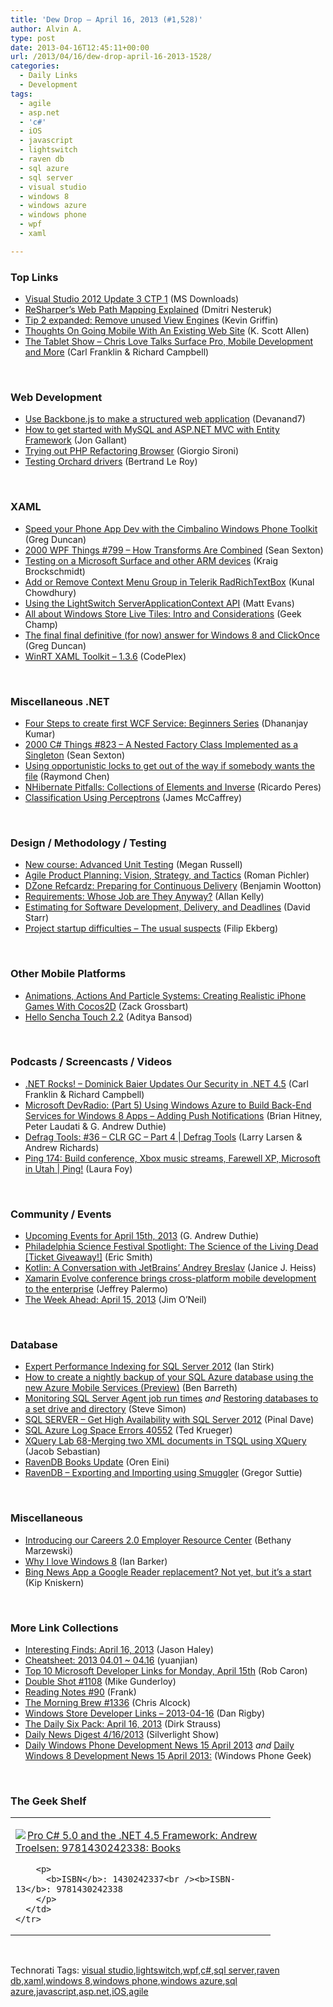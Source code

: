 ```yaml
---
title: 'Dew Drop – April 16, 2013 (#1,528)'
author: Alvin A.
type: post
date: 2013-04-16T12:45:11+00:00
url: /2013/04/16/dew-drop-april-16-2013-1528/
categories:
  - Daily Links
  - Development
tags:
  - agile
  - asp.net
  - 'c#'
  - iOS
  - javascript
  - lightswitch
  - raven db
  - sql azure
  - sql server
  - visual studio
  - windows 8
  - windows azure
  - windows phone
  - wpf
  - xaml

---
```

### <a name="top"></a>Top Links

  * <a href="http://www.microsoft.com/en-us/download/details.aspx?id=38426&WT.mc_id=rss_alldownloads_all" target="_blank">Visual Studio 2012 Update 3 CTP 1</a> (MS Downloads)
  * <a href="http://blogs.jetbrains.com/dotnet/2013/04/resharpers-web-path-mapping-explained/" target="_blank">ReSharper’s Web Path Mapping Explained</a> (Dmitri Nesteruk)
  * <a href="https://www.simple-talk.com/blogs/2013/02/27/tip-2-expanded-remove-unused-view-engines/?utm_source=nurturing&utm_medium=email&utm_content=avoidfindfix&utm_campaign=antsperformanceprofiler" target="_blank">Tip 2 expanded: Remove unused View Engines</a> (Kevin Griffin)
  * <a href="http://odetocode.com/blogs/scott/archive/2013/04/15/thoughts-on-taking-an-existing-web-site-mobile.aspx" target="_blank">Thoughts On Going Mobile With An Existing Web Site</a> (K. Scott Allen)
  * <a href="http://www.thetabletshow.com/default.aspx?ShowNum=80" target="_blank">The Tablet Show &#8211; Chris Love Talks Surface Pro, Mobile Development and More</a> (Carl Franklin & Richard Campbell)

&#160;

### <a name="web"></a>Web Development

  * <a href="http://www.codeproject.com/Tips/577823/Use-Backbone-js-to-make-a-structured-web-applicati" target="_blank">Use Backbone.js to make a structured web application</a> (Devanand7)
  * <a href="http://feedproxy.google.com/~r/jongallant/~3/P7qbqXt5qDU/mysql-aspnet-mvc-entity-framework.html" target="_blank">How to get started with MySQL and ASP.NET MVC with Entity Framework</a> (Jon Gallant)
  * <a href="http://feeds.dzone.com/~r/zones/css/~3/nB3FlIQbms8/trying-out-php-refactoring" target="_blank">Trying out PHP Refactoring Browser</a> (Giorgio Sironi)
  * <a href="http://weblogs.asp.net/bleroy/archive/2013/04/15/testing-orchard-drivers.aspx" target="_blank">Testing Orchard drivers</a> (Bertrand Le Roy)

&#160;

### <a name="silverlight"></a>XAML

  * <a href="http://channel9.msdn.com/coding4fun/blog/Speed-your-Phone-App-Dev-with-the-Cimbalino-Windows-Phone-Toolkit" target="_blank">Speed your Phone App Dev with the Cimbalino Windows Phone Toolkit</a> (Greg Duncan)
  * <a href="http://wpf.2000things.com/2013/04/16/799-how-transforms-are-combined/" target="_blank">2000 WPF Things #799 – How Transforms Are Combined</a> (Sean Sexton)
  * <a href="http://kraigbrockschmidt.com/blog/?p=721" target="_blank">Testing on a Microsoft Surface and other ARM devices</a> (Kraig Brockschmidt)
  * <a href="http://feedproxy.google.com/~r/kunal2383/~3/M0zFylx1nY4/telerik-radrichtextbox-context-menu.html" target="_blank">Add or Remove Context Menu Group in Telerik RadRichTextBox</a> (Kunal Chowdhury)
  * <a href="http://blogs.msdn.com/b/lightswitch/archive/2013/04/15/using-serverapplicationcontext.aspx" target="_blank">Using the LightSwitch ServerApplicationContext API</a> (Matt Evans)
  * <a href="http://www.geekchamp.com/articles/all-about-windows-store-live-tiles-intro-and-considerations" target="_blank">All about Windows Store Live Tiles: Intro and Considerations</a> (Geek Champ)
  * <a href="http://coolthingoftheday.blogspot.com/2013/04/the-final-final-definitive-for-now.html" target="_blank">The final final definitive (for now) answer for Windows 8 and ClickOnce</a> (Greg Duncan)
  * <a href="http://winrtxamltoolkit.codeplex.com/releases/view/105098" target="_blank">WinRT XAML Toolkit &#8211; 1.3.6</a> (CodePlex)

&#160;

### <a name="dotnet"></a>Miscellaneous .NET

  * <a href="http://debugmode.net/2013/04/16/four-steps-to-create-first-wcf-service-beginners-series/" target="_blank">Four Steps to create first WCF Service: Beginners Series</a> (Dhananjay Kumar)
  * <a href="http://csharp.2000things.com/2013/04/16/823-a-nested-factory-class-implemented-as-a-singleton/" target="_blank">2000 C# Things #823 – A Nested Factory Class Implemented as a Singleton</a> (Sean Sexton)
  * <a href="http://blogs.msdn.com/b/oldnewthing/archive/2013/04/15/10410965.aspx" target="_blank">Using opportunistic locks to get out of the way if somebody wants the file</a> (Raymond Chen)
  * <a href="http://weblogs.asp.net/ricardoperes/archive/2013/04/16/nhibernate-pitfalls-collections-of-elements-and-inverse.aspx" target="_blank">NHibernate Pitfalls: Collections of Elements and Inverse</a> (Ricardo Peres)
  * <a href="http://visualstudiomagazine.com/articles/2013/04/01/classification-using-perceptrons.aspx" target="_blank">Classification Using Perceptrons</a> (James McCaffrey)

&#160;

### <a name="design"></a>Design / Methodology / Testing

  * <a href="http://blog.pluralsight.com/2013/04/15/new-course-advanced-unit-testing/" target="_blank">New course: Advanced Unit Testing</a> (Megan Russell)
  * <a href="http://feeds.dzone.com/~r/zones/agile/~3/6p6lGNYWo9Q/agile-product-planning-vision" target="_blank">Agile Product Planning: Vision, Strategy, and Tactics</a> (Roman Pichler)
  * <a href="http://refcardz.dzone.com/refcardz/preparing-continuous-delivery" target="_blank">DZone Refcardz: Preparing for Continuous Delivery</a> (Benjamin Wootton)
  * <a href="http://feeds.dzone.com/~r/zones/agile/~3/E-pGMtS7ZDs/requirements-whose-job-are" target="_blank">Requirements: Whose Job are They Anyway?</a> (Allan Kelly)
  * <a href="http://feedproxy.google.com/~r/ElegantCode/~3/vzvt9LDVPdE/" target="_blank">Estimating for Software Development, Delivery, and Deadlines</a> (David Starr)
  * <a href="http://blog.filipekberg.se/2013/04/15/project-startup-difficulties-the-usual-suspects/" target="_blank">Project startup difficulties – The usual suspects</a> (Filip Ekberg)

&#160;

### <a name="mobile"></a>Other Mobile Platforms

  * <a href="http://www.smashingmagazine.com/2013/04/16/creating-realistic-iphone-games-with-cocos2d/" target="_blank">Animations, Actions And Particle Systems: Creating Realistic iPhone Games With Cocos2D</a> (Zack Grossbart)
  * <a href="http://feedproxy.google.com/~r/extblog/~3/480t2yewhyI/" target="_blank">Hello Sencha Touch 2.2</a> (Aditya Bansod)

&#160;

### <a name="podcasts"></a>Podcasts / Screencasts / Videos

  * <a href="http://www.dotnetrocks.com/default.aspx?ShowNum=863" target="_blank">.NET Rocks! &#8211; Dominick Baier Updates Our Security in .NET 4.5</a> (Carl Franklin & Richard Campbell)
  * <a href="http://feedproxy.google.com/~r/structuretoobig/~3/WOYhViqctbg/post.aspx" target="_blank">Microsoft DevRadio: (Part 5) Using Windows Azure to Build Back-End Services for Windows 8 Apps – Adding Push Notifications</a> (Brian Hitney, Peter Laudati & G. Andrew Duthie)
  * <a href="http://channel9.msdn.com/Shows/Defrag-Tools/Defrag-Tools-36-CLR-GC-Part-4" target="_blank">Defrag Tools: #36 &#8211; CLR GC &#8211; Part 4 | Defrag Tools</a> (Larry Larsen & Andrew Richards)
  * <a href="http://channel9.msdn.com/Shows/PingShow/Ping-174-BUILD-conference-Xbox-music-streams-Farewell-XP-Microsoft-in-Utah" target="_blank">Ping 174: Build conference, Xbox music streams, Farewell XP, Microsoft in Utah | Ping!</a> (Laura Foy)

&#160;

### <a name="events"></a>Community / Events

  * <a href="http://feeds.devhammer.net/~r/devhammer/~3/0Ya0j7cXYFw/upcoming-events-for-april-15th-2013" target="_blank">Upcoming Events for April 15th, 2013</a> (G. Andrew Duthie)
  * <a href="http://www.geekadelphia.com/2013/04/15/philadelphia-science-festival-ticket-giveaway-the-morgue-the-merrier-the-science-of-the-living-dead/" target="_blank">Philadelphia Science Festival Spotlight: The Science of the Living Dead [Ticket Giveaway!]</a> (Eric Smith)
  * <a href="https://blogs.oracle.com/java/entry/the_advent_of_kotlin_interview" target="_blank">Kotlin: A Conversation with JetBrains&#8217; Andrey Breslav</a> (Janice J. Heiss)
  * <a href="http://feedproxy.google.com/~r/jeffreypalermo/~3/1iNJJZ8L4B0/" target="_blank">Xamarin Evolve conference brings cross-platform mobile development to the enterprise</a> (Jeffrey Palermo)
  * <a href="http://blogs.msdn.com/b/jimoneil/archive/2013/04/15/the-week-ahead-april-15-2013.aspx" target="_blank">The Week Ahead: April 15, 2013</a> (Jim O&#8217;Neil)

&#160;

### <a name="sql"></a>Database

  * <a href="http://www.i-programmer.info/bookreviews/21-database/5765-expert-performance-indexing-for-sql-server-2012.html" target="_blank">Expert Performance Indexing for SQL Server 2012</a> (Ian Stirk)
  * <a href="http://feedproxy.google.com/~r/geekswithblogs/~3/vJC6dO5o9Dc/how-to-create-a-nightly-backup-of-your-sql-azure.aspx" target="_blank">How to create a nightly backup of your SQL Azure database using the new Azure Mobile Services (Preview)</a> (Ben Barreth)
  * <a href="http://sqlblogcasts.com/blogs/stevesimonsays/archive/2013/04/15/monitoring-sql-server-agent-job-run-times.aspx" target="_blank">Monitoring SQL Server Agent job run times</a> _and_ <a href="http://sqlblogcasts.com/blogs/stevesimonsays/archive/2013/04/15/restoring-databases-to-a-set-drive-and-directory.aspx" target="_blank">Restoring databases to a set drive and directory</a> (Steve Simon)
  * <a href="http://blog.sqlauthority.com/2013/04/16/sql-server-get-high-availability-with-sql-server-2012/" target="_blank">SQL SERVER – Get High Availability with SQL Server 2012</a> (Pinal Dave)
  * <a href="http://blogs.lessthandot.com/index.php/DataMgmt/business-intelligence-1/sql-azure-log-space-errors" target="_blank">SQL Azure Log Space Errors 40552</a> (Ted Krueger)
  * <a href="http://feedproxy.google.com/~r/ExploringBeyondRelational/~3/4_VxdP8fnD8/xquery-lab-68-merging-two-xml-documents-in-tsql-using-xquery.aspx" target="_blank">XQuery Lab 68-Merging two XML documents in TSQL using XQuery</a> (Jacob Sebastian)
  * <a href="http://feedproxy.google.com/~r/AyendeRahien/~3/0XQZsSF9jKI/ravendb-books-update" target="_blank">RavenDB Books Update</a> (Oren Eini)
  * <a href="http://gregorsuttie.com/2013/04/15/ravendb-exporting-and-importing-using-smuggler/" target="_blank">RavenDB – Exporting and Importing using Smuggler</a> (Gregor Suttie)

&#160;

### <a name="misc"></a>Miscellaneous

  * <a href="http://blog.stackoverflow.com/2013/04/introducing-our-careers-2-0-employer-resource-center/" target="_blank">Introducing our Careers 2.0 Employer Resource Center</a> (Bethany Marzewski)
  * <a href="http://feeds.betanews.com/~r/bn/~3/djMtflSdFTM/" target="_blank">Why I love Windows 8</a> (Ian Barker)
  * <a href="http://feedproxy.google.com/~r/liveside/~3/Ey_9hwnNfUw/" target="_blank">Bing News App a Google Reader replacement? Not yet, but it’s a start</a> (Kip Kniskern)

&#160;

### <a name="links"></a>More Link Collections

  * <a href="http://jasonhaley.com/blog/post.aspx?id=9bee0085-c995-4e65-813b-fcdee37ef039" target="_blank">Interesting Finds: April 16, 2013</a> (Jason Haley)
  * <a href="http://weblogs.asp.net/yuanjian/archive/2013/04/16/cheatsheet-2013-04-01-04-16.aspx" target="_blank">Cheatsheet: 2013 04.01 ~ 04.16</a> (yuanjian)
  * <a href="http://blogs.msdn.com/b/robcaron/archive/2013/04/15/top-10-microsoft-developer-links-for-monday-april-15th.aspx" target="_blank">Top 10 Microsoft Developer Links for Monday, April 15th</a> (Rob Caron)
  * <a href="http://afreshcup.com/home/2013/4/16/double-shot-1108.html" target="_blank">Double Shot #1108</a> (Mike Gunderloy)
  * <a href="http://www.frankysnotes.com/2013/04/reading-notes-90.html" target="_blank">Reading Notes #90</a> (Frank)
  * <a href="http://feedproxy.google.com/~r/ReflectivePerspective/~3/cpuiq8Z7u2I/" target="_blank">The Morning Brew #1336</a> (Chris Alcock)
  * <a href="http://feedproxy.google.com/~r/DanRigby/~3/KG2-ygaYORs/" target="_blank">Windows Store Developer Links – 2013-04-16</a> (Dan Rigby)
  * <a href="http://feeds.feedblitz.com/~/40140602/0/dirkstrauss~The-Daily-Six-Pack-April" target="_blank">The Daily Six Pack: April 16, 2013</a> (Dirk Strauss)
  * <a href="http://feedproxy.google.com/~r/silverlightshow/~3/jvHPtZmmYAQ/Daily-News-Digest-4-16-2013.aspx" target="_blank">Daily News Digest 4/16/2013</a> (Silverlight Show)
  * <a href="http://feedproxy.google.com/~r/Windowsphonegeek/~3/m_WgwfK56M8/daily-windows-phone-development-news-15-april-2013" target="_blank">Daily Windows Phone Development News 15 April 2013</a> _and_ <a href="http://feedproxy.google.com/~r/Windowsphonegeek/~3/XYGFSKSAQig/daily-windows-8-development-news-15-april-2013" target="_blank">Daily Windows 8 Development News 15 April 2013:</a> (Windows Phone Geek)

&#160;

### <a name="shelf"></a>The Geek Shelf

<div style="padding-bottom: 0px; margin: 0px; padding-left: 0px; padding-right: 0px; display: inline; float: none; padding-top: 0px" id="scid:7dc1bd33-94bd-46fd-a20b-0131235bcd47:b4da8cd2-0dc6-4988-a388-77f03b52435d" class="wlWriterEditableSmartContent">
  <table cellspacing="0" cellpadding="2" width="400" border="0" unselectable="on">
    <tr>
      <td valign="top" width="400">
        <p>
          <a title="Pro C# 5.0 and the .NET 4.5 Framework: Andrew Troelsen: 9781430242338: Books" href="http://www.amazon.com/exec/obidos/ASIN/1430242337/alvinashcraft-20"><img data-recalc-dims="1" decoding="async" src="https://i0.wp.com/images.amazon.com/images/P/1430242337.01.MZZZZZZZ.jpg?w=660" border="0" align="left" style="float:left" />Pro C# 5.0 and the .NET 4.5 Framework: Andrew Troelsen: 9781430242338: Books</a>
        </p>
        
        <p>
          <b>ISBN</b>: 1430242337<br /><b>ISBN-13</b>: 9781430242338
        </p>
      </td>
    </tr>
  </table>
</div>

&#160;

<div style="padding-bottom: 0px; margin: 0px; padding-left: 0px; padding-right: 0px; display: inline; float: none; padding-top: 0px" id="scid:0767317B-992E-4b12-91E0-4F059A8CECA8:3e34df10-f228-47dc-8d82-4bf00265cd36" class="wlWriterEditableSmartContent">
  Technorati Tags: <a href="http://technorati.com/tags/visual+studio" rel="tag">visual studio</a>,<a href="http://technorati.com/tags/lightswitch" rel="tag">lightswitch</a>,<a href="http://technorati.com/tags/wpf" rel="tag">wpf</a>,<a href="http://technorati.com/tags/c%23" rel="tag">c#</a>,<a href="http://technorati.com/tags/sql+server" rel="tag">sql server</a>,<a href="http://technorati.com/tags/raven+db" rel="tag">raven db</a>,<a href="http://technorati.com/tags/xaml" rel="tag">xaml</a>,<a href="http://technorati.com/tags/windows+8" rel="tag">windows 8</a>,<a href="http://technorati.com/tags/windows+phone" rel="tag">windows phone</a>,<a href="http://technorati.com/tags/windows+azure" rel="tag">windows azure</a>,<a href="http://technorati.com/tags/sql+azure" rel="tag">sql azure</a>,<a href="http://technorati.com/tags/javascript" rel="tag">javascript</a>,<a href="http://technorati.com/tags/asp.net" rel="tag">asp.net</a>,<a href="http://technorati.com/tags/iOS" rel="tag">iOS</a>,<a href="http://technorati.com/tags/agile" rel="tag">agile</a>
</div>